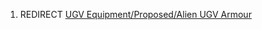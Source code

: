 1.  REDIRECT [UGV Equipment/Proposed/Alien UGV
    Armour](UGV_Equipment/Proposed/Alien_UGV_Armour "wikilink")